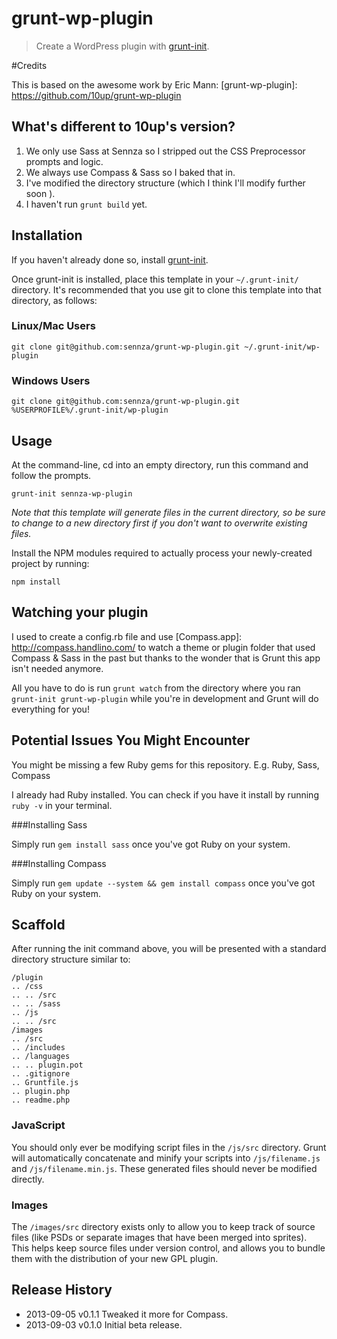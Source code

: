 # grunt-wp-plugin

> Create a WordPress plugin with [grunt-init][].

[grunt-init]: http://gruntjs.com/project-scaffolding

#Credits

This is based on the awesome work by Eric Mann: [grunt-wp-plugin]: https://github.com/10up/grunt-wp-plugin

## What's different to 10up's version?

1. We only use Sass at Sennza so I stripped out the CSS Preprocessor prompts and logic.
2. We always use Compass & Sass so I baked that in.
3. I've modified the directory structure (which I think I'll modify further soon ).
4. I haven't run `grunt build` yet.

## Installation
If you haven't already done so, install [grunt-init][].

Once grunt-init is installed, place this template in your `~/.grunt-init/` directory. It's recommended that you use git to clone this template into that directory, as follows:

### Linux/Mac Users

```
git clone git@github.com:sennza/grunt-wp-plugin.git ~/.grunt-init/wp-plugin
```

### Windows Users

```
git clone git@github.com:sennza/grunt-wp-plugin.git %USERPROFILE%/.grunt-init/wp-plugin
```

## Usage

At the command-line, cd into an empty directory, run this command and follow the prompts.

```
grunt-init sennza-wp-plugin
```

_Note that this template will generate files in the current directory, so be sure to change to a new directory first if you don't want to overwrite existing files._

Install the NPM modules required to actually process your newly-created project by running:

```
npm install
```

## Watching your plugin

I used to create a config.rb file and use [Compass.app]: http://compass.handlino.com/ to watch a theme or plugin folder that used Compass & Sass in the past but thanks to the wonder that is Grunt this app isn't needed anymore.

All you have to do is run `grunt watch` from the directory where you ran `grunt-init grunt-wp-plugin` while you're in development and Grunt will do everything for you!

## Potential Issues You Might Encounter

You might be missing a few Ruby gems for this repository. E.g. Ruby, Sass, Compass

I already had Ruby installed. You can check if you have it install by running `ruby -v` in your terminal.

###Installing Sass

Simply run `gem install sass` once you've got Ruby on your system.

###Installing Compass

Simply run `gem update --system && gem install compass` once you've got Ruby on your system.

## Scaffold

After running the init command above, you will be presented with a standard directory structure similar to:

    /plugin
    .. /css
    .. .. /src
    .. .. /sass
    .. /js
    .. .. /src
    /images
    .. /src
    .. /includes
    .. /languages
    .. .. plugin.pot
    .. .gitignore
    .. Gruntfile.js
    .. plugin.php
    .. readme.php

### JavaScript

You should only ever be modifying script files in the `/js/src` directory.  Grunt will automatically concatenate and minify your scripts into `/js/filename.js` and `/js/filename.min.js`.  These generated files should never be modified directly.

### Images

The `/images/src` directory exists only to allow you to keep track of source files (like PSDs or separate images that have been merged into sprites).  This helps keep source files under version control, and allows you to bundle them with the distribution of your new GPL plugin.

## Release History

* 2013-09-05   v0.1.1   Tweaked it more for Compass.
* 2013-09-03   v0.1.0   Initial beta release.